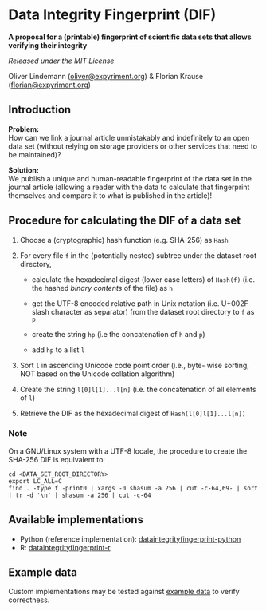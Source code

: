 Data Integrity Fingerprint (DIF)
================================

**A proposal for a (printable) fingerprint of scientific data sets that allows
verifying their integrity**

*Released under the MIT License*

Oliver Lindemann (oliver@expyriment.org) & Florian Krause (florian@expyriment.org)

Introduction
------------

**Problem:**  
How can we link a journal article unmistakably and indefinitely to an open data set (without relying on storage providers or other services that need to be maintained)?

**Solution:**  
We publish a unique and human-readable fingerprint of the data set in the journal article (allowing a reader with the data to calculate that fingerprint themselves and compare it to what is published in the article)!

Procedure for calculating the DIF of a data set
-----------------------------------------------

1. Choose a (cryptographic) hash function (e.g. SHA-256) as `Hash`

2.  For every file `f` in the (potentially nested) subtree under the dataset root directory,

    * calculate the hexadecimal digest (lower case letters) of `Hash(f)` (i.e. the hashed _binary contents_ of the file) as `h`

    * get the UTF-8 encoded relative path in Unix notation (i.e. U+002F slash character as separator) from the dataset root directory to `f` as `p`

    * create the string `hp` (i.e the concatenation of `h` and `p`)
    
    * add `hp` to a list `l`

3. Sort `l` in ascending Unicode code point order (i.e., byte- wise sorting, NOT based on the Unicode collation algorithm)

4. Create the string `l[0]l[1]...l[n]` (i.e. the concatenation of all elements of `l`)

5. Retrieve the DIF as the hexadecimal digest of `Hash(l[0]l[1]...l[n])`


### Note
On a GNU/Linux system with a UTF-8 locale, the procedure to create the SHA-256 DIF is equivalent to:
```
cd <DATA_SET_ROOT_DIRECTORY>
export LC_ALL=C
find . -type f -print0 | xargs -0 shasum -a 256 | cut -c-64,69- | sort | tr -d '\n' | shasum -a 256 | cut -c-64
```

Available implementations
-------------------------

* Python (reference implementation):  [dataintegrityfingerprint-python](https://github.com/expyriment/dataintegrityfingerprint-python)
* R:  [dataintegrityfingerprint-r](https://github.com/expyriment/dataintegrityfingerprint-r)

Example data
------------
Custom implementations may be tested against [example data](https://github.com/expyriment/DIF/tree/master/example_data) to verify correctness.
